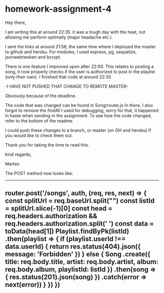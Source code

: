 # homework-assignment-4

Hey there,

I am writing this at around 22:35. it was a tough day with the heat, not allowing me perform optimally (major headache etc.).

I sent the links at around 21:56, the same time where I deployed the master to github and heroku.
For modules, I used express, pg, sequelize, jsonwebtwoken and bcrypt. 

There is one feature I improved upon after 22:00. This relates to posting a song, it now properly checks if the 
user is authorized to post in the playlist (only their own). I finished that code at around 22:30

-I HAVE NOT PUSHED THAT CHANGE TO REMOTE MASTER-

Obviously because of the deadline.

The code that was changed can be found in Song/router.js In there, I also forgot to remove the findAll 
I used for debugging, sorry for that, it happened in haste when sending in the assignment. To see how the 
code changed, refer to the bottom of the readme.

I could push these changes to a branch, or master (on GH and heroku) if you would like to check them out.

Thank you for taking the time to read this.

kind regards,

Marten



The POST method now looks like:


----------------------------------------------------------------------------------------
router.post('/songs', auth, (req, res, next) => {
    const splitUrl = req.baseUrl.split("")
    const listId = splitUrl.slice(-1)[0]
    const head = req.headers.authorization && req.headers.authorization.split(' ')
    const data = toData(head[1])
    Playlist.findByPk(listId)
        .then(playlist => {
            if (playlist.userId !== data.userId) {
                return res.status(404).json({ message: 'Forbidden' })
            } else {
                Song
                    .create({
                        title: req.body.title,
                        artist: req.body.artist,
                        album: req.body.album,
                        playlistId: listId
                    })
                    .then(song => { res.status(201).json(song) })
                    .catch(error => next(error))
            }
        })
})
------------------------------------------------------------------------------------



